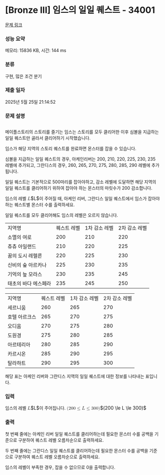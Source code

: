 # [Bronze III] 임스의 일일 퀘스트 - 34001 

[문제 링크](https://www.acmicpc.net/problem/34001) 

### 성능 요약

메모리: 15836 KB, 시간: 144 ms

### 분류

구현, 많은 조건 분기

### 제출 일자

2025년 5월 25일 21:14:52

### 문제 설명

<p style="text-align: center;"><img alt="" src="https://upload.acmicpc.net/ab071a9e-3505-4951-ab0b-b71263bf46d5/-/preview/"></p>

<p>메이플스토리의 스토리를 즐기는 임스는 스토리를 모두 클리어한 이후 심볼을 지급하는 일일 퀘스트만 골라서 클리어하기 시작했습니다.</p>

<p>임스가 해당 지역의 스토리 퀘스트를 완료하면 몬스터를 잡을 수 있습니다.</p>

<p>심볼을 지급하는 일일 퀘스트의 경우, 아케인리버는 200, 210, 220, 225, 230, 235 레벨에 추가되고, 그란디스의 경우, 260, 265, 270, 275, 280, 285, 290 레벨에 추가됩니다.</p>

<p>일일 퀘스트는 기본적으로 500마리를 잡아야하고, 감소 레벨에 도달하면 해당 지역의 일일 퀘스트를 클리어하기 위하여 잡아야 하는 몬스터의 마릿수가 200 감소합니다.</p>

<p>임스의 레벨 <mjx-container class="MathJax" jax="CHTML" style="font-size: 109%; position: relative;"><mjx-math class="MJX-TEX" aria-hidden="true"><mjx-mi class="mjx-i"><mjx-c class="mjx-c1D43F TEX-I"></mjx-c></mjx-mi></mjx-math><mjx-assistive-mml unselectable="on" display="inline"><math xmlns="http://www.w3.org/1998/Math/MathML"><mi>L</mi></math></mjx-assistive-mml><span aria-hidden="true" class="no-mathjax mjx-copytext">$L$</span></mjx-container>이 주어질 때, 아케인 리버, 그란디스 일일 퀘스트에서 임스가 잡아야 하는 퀘스트별 몬스터 수를 출력하세요.</p>

<p>일일 퀘스트를 모두 클리어해도 임스의 레벨은 오르지 않습니다.</p>

<table class="table table-bordered td-center table-center-50">
	<tbody>
		<tr>
			<td>지역명</td>
			<td>퀘스트 레벨</td>
			<td>1차 감소 레벨</td>
			<td>2차 감소 레벨</td>
		</tr>
		<tr>
			<td>소멸의 여로</td>
			<td>200</td>
			<td>210</td>
			<td>220</td>
		</tr>
		<tr>
			<td>츄츄 아일랜드</td>
			<td>210</td>
			<td>220</td>
			<td>225</td>
		</tr>
		<tr>
			<td>꿈의 도시 레헬른</td>
			<td>220</td>
			<td>225</td>
			<td>230</td>
		</tr>
		<tr>
			<td>신비의 숲 아르카나</td>
			<td>225</td>
			<td>230</td>
			<td>235</td>
		</tr>
		<tr>
			<td>기억의 늪 모라스</td>
			<td>230</td>
			<td>235</td>
			<td>245</td>
		</tr>
		<tr>
			<td>태초의 바다 에스페라</td>
			<td>235</td>
			<td>245</td>
			<td>250</td>
		</tr>
	</tbody>
</table>

<table class="table table-bordered td-center table-center-50">
	<tbody>
		<tr>
			<td>지역명</td>
			<td>퀘스트 레벨</td>
			<td>1차 감소 레벨</td>
			<td>2차 감소 레벨</td>
		</tr>
		<tr>
			<td>세르니움</td>
			<td>260</td>
			<td>265</td>
			<td>270</td>
		</tr>
		<tr>
			<td>호텔 아르크스</td>
			<td>265</td>
			<td>270</td>
			<td>275</td>
		</tr>
		<tr>
			<td>오디움</td>
			<td>270</td>
			<td>275</td>
			<td>280</td>
		</tr>
		<tr>
			<td>도원경</td>
			<td>275</td>
			<td>280</td>
			<td>285</td>
		</tr>
		<tr>
			<td>아르테리아</td>
			<td>280</td>
			<td>285</td>
			<td>290</td>
		</tr>
		<tr>
			<td>카르시온</td>
			<td>285</td>
			<td>290</td>
			<td>295</td>
		</tr>
		<tr>
			<td>탈라하트</td>
			<td>290</td>
			<td>295</td>
			<td>300</td>
		</tr>
	</tbody>
</table>

<p>해당 표는 아케인 리버와 그란디스 지역의 일일 퀘스트에 대한 정보를 나타내는 표입니다.</p>

### 입력 

 <p>임스의 레벨 <mjx-container class="MathJax" jax="CHTML" style="font-size: 109%; position: relative;"><mjx-math class="MJX-TEX" aria-hidden="true"><mjx-mi class="mjx-i"><mjx-c class="mjx-c1D43F TEX-I"></mjx-c></mjx-mi></mjx-math><mjx-assistive-mml unselectable="on" display="inline"><math xmlns="http://www.w3.org/1998/Math/MathML"><mi>L</mi></math></mjx-assistive-mml><span aria-hidden="true" class="no-mathjax mjx-copytext">$L$</span></mjx-container>이 주어집니다. <mjx-container class="MathJax" jax="CHTML" style="font-size: 109%; position: relative;"><mjx-math class="MJX-TEX" aria-hidden="true"><mjx-mo class="mjx-n"><mjx-c class="mjx-c28"></mjx-c></mjx-mo><mjx-mn class="mjx-n"><mjx-c class="mjx-c32"></mjx-c><mjx-c class="mjx-c30"></mjx-c><mjx-c class="mjx-c30"></mjx-c></mjx-mn><mjx-mo class="mjx-n" space="4"><mjx-c class="mjx-c2264"></mjx-c></mjx-mo><mjx-mi class="mjx-i" space="4"><mjx-c class="mjx-c1D43F TEX-I"></mjx-c></mjx-mi><mjx-mo class="mjx-n" space="4"><mjx-c class="mjx-c2264"></mjx-c></mjx-mo><mjx-mn class="mjx-n" space="4"><mjx-c class="mjx-c33"></mjx-c><mjx-c class="mjx-c30"></mjx-c><mjx-c class="mjx-c30"></mjx-c></mjx-mn><mjx-mo class="mjx-n"><mjx-c class="mjx-c29"></mjx-c></mjx-mo></mjx-math><mjx-assistive-mml unselectable="on" display="inline"><math xmlns="http://www.w3.org/1998/Math/MathML"><mo stretchy="false">(</mo><mn>200</mn><mo>≤</mo><mi>L</mi><mo>≤</mo><mn>300</mn><mo stretchy="false">)</mo></math></mjx-assistive-mml><span aria-hidden="true" class="no-mathjax mjx-copytext">$(200 \le L \le 300)$</span> </mjx-container></p>

### 출력 

 <p>첫 번째 줄에는 아케인 리버 일일 퀘스트를 클리어하는데 필요한 몬스터 수를 공백을 기준으로 구분하여 퀘스트 레벨 오름차순으로 출력하세요.</p>

<p>두 번째 줄에는 그란디스 일일 퀘스트를 클리어하는데 필요한 몬스터 수를 공백을 기준으로 구분하여 퀘스트 레벨 오름차순으로 출력하세요.</p>

<p>임스의 레벨이 부족한 경우, 잡을 수 없으므로 0을 출력합니다.</p>

